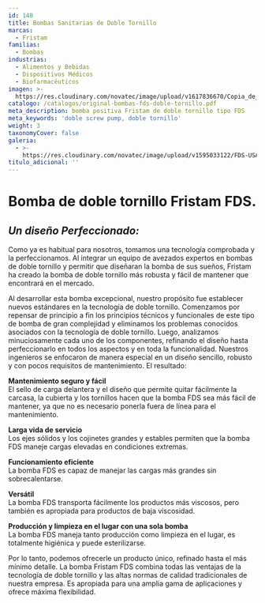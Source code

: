 ```yaml
---
id: 140
title: Bombas Sanitarias de Doble Tornillo
marcas:
  - Fristam
familias:
  - Bombas
industrias:
  - Alimentos y Bebidas
  - Dispositivos Médicos
  - Biofarmacéuticos
imagen: >-
  https://res.cloudinary.com/novatec/image/upload/v1617836670/Copia_de_Dise%C3%B1o_sin_t%C3%ADtulo_-_2021-04-07T170411.734_l5d5pj.png
catalogo: /catalogos/original-bombas-fds-doble-tornillo.pdf
meta_description: bomba positiva Fristam de doble tornillo tipo FDS
meta_keywords: 'doble screw pump, doble tornillo'
weight: 3
taxonomyCover: false
galeria:
  - >-
    https://res.cloudinary.com/novatec/image/upload/v1595033122/FDS-USA-2018_Main-web_1_dgawez.jpg
titulo_adicional: ''
---
```


# Bomba de doble tornillo Fristam FDS.

## *Un diseño Perfeccionado:*

Como ya es habitual para nosotros, tomamos una tecnología comprobada y la perfeccionamos. Al integrar un equipo de avezados expertos en bombas de doble tornillo y permitir que diseñaran la bomba de sus sueños, Fristam ha creado la bomba de doble tornillo más robusta y fácil de mantener que encontrará en el mercado.

Al desarrollar esta bomba excepcional, nuestro propósito fue establecer nuevos estándares en la tecnología de doble tornillo. Comenzamos por repensar de principio a fin los principios técnicos y funcionales de este tipo de bomba de gran complejidad y eliminamos los problemas conocidos asociados con la tecnología de doble tornillo. Luego, analizamos minuciosamente cada uno de los componentes, refinando el diseño hasta perfeccionarlo en todos los aspectos y en toda la funcionalidad. Nuestros ingenieros se enfocaron de manera especial en un diseño sencillo, robusto y con pocos requisitos de mantenimiento. El resultado:

**Mantenimiento seguro y fácil**\
El sello de carga delantera y el diseño que permite quitar fácilmente la carcasa, la cubierta y los tornillos hacen que la bomba FDS sea más fácil de mantener, ya que no es necesario ponerla fuera de línea para el mantenimiento.

**Larga vida de servicio**\
Los ejes sólidos y los cojinetes grandes y estables permiten que la bomba FDS maneje cargas elevadas en condiciones extremas.

**Funcionamiento eficiente**\
La bomba FDS es capaz de manejar las cargas más grandes sin sobrecalentarse.

**Versátil**\
La bomba FDS transporta fácilmente los productos más viscosos, pero también es apropiada para productos de baja viscosidad.

**Producción y limpieza en el lugar con una sola bomba**\
La bomba FDS maneja tanto producción como limpieza en el lugar, es totalmente higiénica y puede esterilizarse.

Por lo tanto, podemos ofrecerle un producto único, refinado hasta el más mínimo detalle. La bomba Fristam FDS combina todas las ventajas de la tecnología de doble tornillo y las altas normas de calidad tradicionales de nuestra empresa. Es apropiada para una amplia gama de aplicaciones y ofrece máxima flexibilidad.
